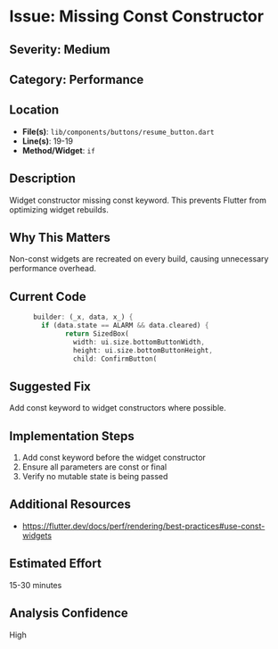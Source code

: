 # Issue: Missing Const Constructor

## Severity: Medium

## Category: Performance

## Location
- **File(s)**: `lib/components/buttons/resume_button.dart`
- **Line(s)**: 19-19
- **Method/Widget**: `if`

## Description
Widget constructor missing const keyword. This prevents Flutter from optimizing widget rebuilds.

## Why This Matters
Non-const widgets are recreated on every build, causing unnecessary performance overhead.

## Current Code
```dart
      builder: (_x, data, x_) {
        if (data.state == ALARM && data.cleared) {
              return SizedBox(
                width: ui.size.bottomButtonWidth,
                height: ui.size.bottomButtonHeight,
                child: ConfirmButton(
```

## Suggested Fix
Add const keyword to widget constructors where possible.

## Implementation Steps
1. Add const keyword before the widget constructor
2. Ensure all parameters are const or final
3. Verify no mutable state is being passed

## Additional Resources
- https://flutter.dev/docs/perf/rendering/best-practices#use-const-widgets

## Estimated Effort
15-30 minutes

## Analysis Confidence
High
